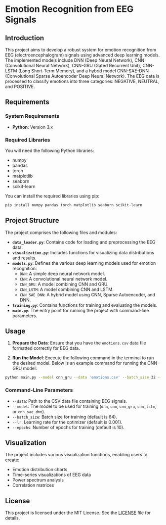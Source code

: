 # Emotion Recognition from EEG Signals

## Introduction

This project aims to develop a robust system for emotion recognition from EEG (electroencephalogram) signals using advanced deep learning models. The implemented models include DNN (Deep Neural Network), CNN (Convolutional Neural Network), CNN-GRU (Gated Recurrent Unit), CNN-LSTM (Long Short-Term Memory), and a hybrid model CNN-SAE-DNN (Convolutional Sparse Autoencoder Deep Neural Network). The EEG data is processed to classify emotions into three categories: NEGATIVE, NEUTRAL, and POSITIVE.

## Requirements

### System Requirements

- **Python**: Version 3.x

### Required Libraries

You will need the following Python libraries:

- numpy
- pandas
- torch
- matplotlib
- seaborn
- scikit-learn

You can install the required libraries using pip:

```bash
pip install numpy pandas torch matplotlib seaborn scikit-learn
```

## Project Structure

The project comprises the following files and modules:

- **`data_loader.py`**: Contains code for loading and preprocessing the EEG data.
- **`visualization.py`**: Includes functions for visualizing data distributions and results.
- **`models.py`**: Defines the various deep learning models used for emotion recognition:
  - `DNN`: A simple deep neural network model.
  - `CNN`: A convolutional neural network model.
  - `CNN_GRU`: A model combining CNN and GRU.
  - `CNN_LSTM`: A model combining CNN and LSTM.
  - `CNN_SAE_DNN`: A hybrid model using CNN, Sparse Autoencoder, and DNN.
- **`training.py`**: Contains functions for training and evaluating the models.
- **`main.py`**: The entry point for running the project with command-line parameters.

## Usage

1. **Prepare the Data**: Ensure that you have the `emotions.csv` data file formatted correctly for EEG data.

2. **Run the Model**: Execute the following command in the terminal to run the desired model. Below is an example command for running the CNN-GRU model:

```bash
python main.py --model cnn_gru --data 'emotions.csv' --batch_size 32 --lr 0.001 --epochs 50
```

### Command-Line Parameters

- `--data`: Path to the CSV data file containing EEG signals.
- `--model`: The model to be used for training (`dnn`, `cnn`, `cnn_gru`, `cnn_lstm`, or `cnn_sae_dnn`).
- `--batch_size`: Batch size for training (default is 64).
- `--lr`: Learning rate for the optimizer (default is 0.001).
- `--epochs`: Number of epochs for training (default is 10).

## Visualization

The project includes various visualization functions, enabling users to create:

- Emotion distribution charts
- Time-series visualizations of EEG data
- Power spectrum analysis
- Correlation matrices

## License

This project is licensed under the MIT License. See the [LICENSE](LICENSE) file for details.